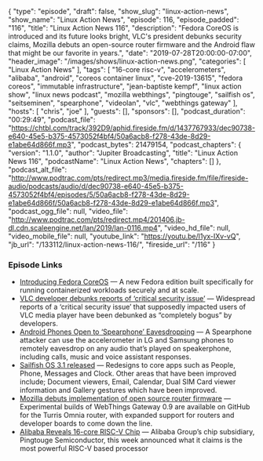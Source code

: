 {
  "type": "episode",
  "draft": false,
  "show_slug": "linux-action-news",
  "show_name": "Linux Action News",
  "episode": 116,
  "episode_padded": "116",
  "title": "Linux Action News 116",
  "description": "Fedora CoreOS is introduced and its future looks bright, VLC's president debunks security claims, Mozilla debuts an open-source router firmware and the Android flaw that might be our favorite in years.",
  "date": "2019-07-28T20:00:00-07:00",
  "header_image": "/images/shows/linux-action-news.png",
  "categories": [
    "Linux Action News"
  ],
  "tags": [
    "16-core risc-v",
    "accelerometers",
    "alibaba",
    "android",
    "coreos container linux",
    "cve-2019-13615",
    "fedora coreos",
    "immutable infrastructure",
    "jean-baptiste kempf",
    "linux action show",
    "linux news podcast",
    "mozilla webthings",
    "pingtouge",
    "sailfish os",
    "seitseminen",
    "spearphone",
    "videolan",
    "vlc",
    "webthings gateway"
  ],
  "hosts": [
    "chris",
    "joe"
  ],
  "guests": [],
  "sponsors": [],
  "podcast_duration": "00:29:49",
  "podcast_file": "https://chtbl.com/track/392D9/aphid.fireside.fm/d/1437767933/dec90738-e640-45e5-b375-4573052f4bf4/50a6acb8-f278-43de-8d29-e1abe64d866f.mp3",
  "podcast_bytes": 21479154,
  "podcast_chapters": {
    "version": "1.1.0",
    "author": "Jupiter Broadcasting",
    "title": "Linux Action News 116",
    "podcastName": "Linux Action News",
    "chapters": []
  },
  "podcast_alt_file": "http://www.podtrac.com/pts/redirect.mp3/media.fireside.fm/file/fireside-audio/podcasts/audio/d/dec90738-e640-45e5-b375-4573052f4bf4/episodes/5/50a6acb8-f278-43de-8d29-e1abe64d866f/50a6acb8-f278-43de-8d29-e1abe64d866f.mp3",
  "podcast_ogg_file": null,
  "video_file": "http://www.podtrac.com/pts/redirect.mp4/201406.jb-dl.cdn.scaleengine.net/lan/2019/lan-0116.mp4",
  "video_hd_file": null,
  "video_mobile_file": null,
  "youtube_link": "https://youtu.be/l1yx-IXv-vQ",
  "jb_url": "/133112/linux-action-news-116/",
  "fireside_url": "/116"
}


### Episode Links

  * [Introducing Fedora CoreOS](https://fedoramagazine.org/introducing-fedora-coreos/ "Introducing Fedora CoreOS") — A new Fedora edition built specifically for running containerized workloads securely and at scale. 
  * [VLC developer debunks reports of ‘critical security issue’](https://portswigger.net/daily-swig/vlc-developer-debunks-reports-of-critical-security-issue-in-open-source-media-player "VLC developer debunks reports of ‘critical security issue’") — Widespread reports of a ‘critical security issue’ that supposedly impacted users of VLC media player have been debunked as “completely bogus” by developers.
  * [Android Phones Open to ‘Spearphone’ Eavesdropping](https://threatpost.com/samsung-lg-android-spearphone-eavesdropping/146625/ "Android Phones Open to ‘Spearphone’ Eavesdropping") — A Spearphone attacker can use the accelerometer in LG and Samsung phones to remotely eavesdrop on any audio that’s played on speakerphone, including calls, music and voice assistant responses. 
  * [Sailfish OS 3.1 released](https://blog.jolla.com/seitseminen/ "Sailfish OS 3.1 released") — Redesigns to core apps such as People, Phone, Messages and Clock. Other areas that have been improved include; Document viewers, Email, Calendar, Dual SIM Card viewer information and Gallery gestures which have been improved. 
  * [Mozilla debuts implementation of open source router firmware](https://venturebeat.com/2019/07/25/mozilla-debuts-webthings-gateway-open-source-router-firmware-for-turris-omnia/ "Mozilla debuts implementation of open source router firmware") — Experimental builds of WebThings Gateway 0.9 are available on GitHub for the Turris Omnia router, with expanded support for routers and developer boards to come down the line.
  * [Alibaba Reveals 16-core RISC-V Chip](https://www.eetimes.com/document.asp?doc_id=1334966 "Alibaba Reveals 16-core RISC-V Chip") — Alibaba Group’s chip subsidiary, Pingtouge Semiconductor, this week announced what it claims is the most powerful RISC-V based processor


